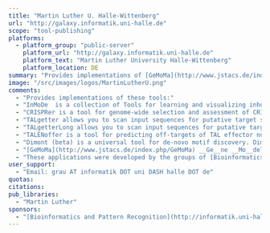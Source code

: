 ```yaml
---
title: "Martin Luther U. Halle-Wittenberg"
url: "http://galaxy.informatik.uni-halle.de"
scope: "tool-publishing"
platforms:
  - platform_group: "public-server"
    platform_url: "http://galaxy.informatik.uni-halle.de"
    platform_text: "Martin Luther University Halle-Wittenberg"
    platform_location: DE
summary: "Provides implementations of [GeMoMa](http://www.jstacs.de/index.php/GeMoMa), InMoDe, CRISPRer, TALgetter, TALgetterLong, TALENoffer, and Dimont "
image: "/src/images/logos/MartinLutherU.png"
comments:
  - "Provides implementations of these tools:"
  - "InMoDe  is a collection of Tools for learning and visualizing inhomogeneous parsimonious Markov models (iPMMs)."
  - "CRISPRer is a tool for genome-wide selection and assessment of CRISPR/Cas protospacers."
  - "TALgetter allows you to scan input sequences for putative target sites of a given TAL (transcription activator-like) effector as typically expressed by many Xanthomonas bacteria."
  - "TALgetterLong allows you to scan input sequences for putative target sites of a given TAL (transcription activator-like) effector as typically expressed by many Xanthomonas bacteria in large input data, but lacks some of the features of TALgetter (e.g., computation of empirical p-values)."
  - "TALENoffer is a tool for predicting off-targets of TAL effector nucleases (TALENs)."
  - "Dimont (beta) is a universal tool for de-novo motif discovery. Dimont has successfully been applied to ChIP-seq, ChIP-exo and protein-binding microarray (PBM) data."
  - "[GeMoMa](http://www.jstacs.de/index.php/GeMoMa) __Ge__ne __Mo__del __Ma__pper (GeMoMa) is a homology-based gene prediction program. GeMoMa uses the annotation of protein-coding genes in a reference genome to infer the annotation of protein-coding genes in a target genome. Thereby, GeMoMa utilizes amino acid sequence and intron position conservation. In addition, GeMoMa allows to incorporate RNA-seq evidence for splice site prediction."
  - "These applications were developed by the groups of [Bioinformatics and Pattern Recognition](http://informatik.uni-halle.de/arbeitsgruppen/mustererkennung/?lang=en) and/or [Bioinformatics](http://informatik.uni-halle.de/arbeitsgruppen/bioinformatik/?lang=en) in collaboration with internal and external partners."
user_support:
  - "Email: grau AT informatik DOT uni DASH halle DOT de"
quotas:
citations:
pub_libraries:
  - "Martin Luther"
sponsors:
  - "[Bioinformatics and Pattern Recognition](http://informatik.uni-halle.de/arbeitsgruppen/mustererkennung/?lang=en) and [Bioinformatics](http://informatik.uni-halle.de/arbeitsgruppen/bioinformatik/?lang=en)"
---
```

